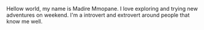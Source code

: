 Hellow world, my name is Madire Mmopane. I love exploring and trying new adventures on weekend. I'm a introvert and extrovert around people that know me well.
